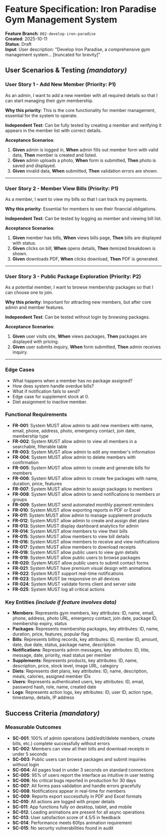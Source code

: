 # Feature Specification: Iron Paradise Gym Management System

**Feature Branch**: `002-develop-iron-paradise`  
**Created**: 2025-10-11  
**Status**: Draft  
**Input**: User description: "Develop Iron Paradise, a comprehensive gym management system... [truncated for brevity]"

## User Scenarios & Testing *(mandatory)*

### User Story 1 - Add New Member (Priority: P1)

As an admin, I want to add a new member with all required details so that I can start managing their gym membership.

**Why this priority**: This is the core functionality for member management, essential for the system to operate.

**Independent Test**: Can be fully tested by creating a member and verifying it appears in the member list with correct details.

**Acceptance Scenarios**:

1. **Given** admin is logged in, **When** admin fills out member form with valid data, **Then** member is created and listed.
2. **Given** admin uploads a photo, **When** form is submitted, **Then** photo is saved and displayed.
3. **Given** invalid data, **When** submitted, **Then** validation errors are shown.

---

### User Story 2 - Member View Bills (Priority: P1)

As a member, I want to view my bills so that I can track my payments.

**Why this priority**: Essential for members to see their financial obligations.

**Independent Test**: Can be tested by logging as member and viewing bill list.

**Acceptance Scenarios**:

1. **Given** member has bills, **When** views bills page, **Then** bills are displayed with status.
2. **Given** clicks on bill, **When** opens details, **Then** itemized breakdown is shown.
3. **Given** downloads PDF, **When** clicks download, **Then** PDF is generated.

---

### User Story 3 - Public Package Exploration (Priority: P2)

As a potential member, I want to browse membership packages so that I can choose one to join.

**Why this priority**: Important for attracting new members, but after core admin and member features.

**Independent Test**: Can be tested without login by browsing packages.

**Acceptance Scenarios**:

1. **Given** user visits site, **When** views packages, **Then** packages are displayed with pricing.
2. **Given** user submits inquiry, **When** form submitted, **Then** admin receives inquiry.

---

### Edge Cases

- What happens when a member has no package assigned?
- How does system handle overdue bills?
- What if notification fails to send?
- Edge case for supplement stock at 0.
- Diet assignment to inactive member.

### Functional Requirements

- **FR-001**: System MUST allow admin to add new members with name, email, phone, address, photo, emergency contact, join date, membership type
- **FR-002**: System MUST allow admin to view all members in a searchable, filterable table
- **FR-003**: System MUST allow admin to edit any member's information
- **FR-004**: System MUST allow admin to delete members with confirmation
- **FR-005**: System MUST allow admin to create and generate bills for members
- **FR-006**: System MUST allow admin to create fee packages with name, duration, price, features
- **FR-007**: System MUST allow admin to assign packages to members
- **FR-008**: System MUST allow admin to send notifications to members or groups
- **FR-009**: System MUST send automated monthly payment reminders
- **FR-010**: System MUST allow exporting reports in PDF or Excel
- **FR-011**: System MUST allow admin to manage supplement products
- **FR-012**: System MUST allow admin to create and assign diet plans
- **FR-013**: System MUST display dashboard analytics for admin
- **FR-014**: System MUST allow members to view their bills
- **FR-015**: System MUST allow members to view bill details
- **FR-016**: System MUST allow members to receive and view notifications
- **FR-017**: System MUST allow members to download receipts
- **FR-018**: System MUST allow public users to view gym details
- **FR-019**: System MUST allow public users to browse packages
- **FR-020**: System MUST allow public users to submit contact forms
- **FR-021**: System MUST have premium visual design with animations
- **FR-022**: System MUST support real-time notifications
- **FR-023**: System MUST be responsive on all devices
- **FR-024**: System MUST validate forms client and server side
- **FR-025**: System MUST log all critical actions

### Key Entities *(include if feature involves data)*

- **Members**: Represents gym members, key attributes: ID, name, email, phone, address, photo URL, emergency contact, join date, package ID, membership expiry, status
- **Packages**: Represents membership packages, key attributes: ID, name, duration, price, features, popular flag
- **Bills**: Represents billing records, key attributes: ID, member ID, amount, date, due date, status, package name, description
- **Notifications**: Represents admin messages, key attributes: ID, title, message, date, priority, read status per member
- **Supplements**: Represents products, key attributes: ID, name, description, price, stock level, image URL, category
- **Diets**: Represents diet plans, key attributes: ID, name, description, meals, calories, assigned member IDs
- **Users**: Represents authenticated users, key attributes: ID, email, password hash, role, name, created date
- **Logs**: Represents action logs, key attributes: ID, user ID, action type, timestamp, details, IP address

## Success Criteria *(mandatory)*

### Measurable Outcomes

- **SC-001**: 100% of admin operations (add/edit/delete members, create bills, etc.) complete successfully without errors
- **SC-002**: Members can view all their bills and download receipts in under 5 seconds
- **SC-003**: Public users can browse packages and submit inquiries without login
- **SC-004**: All pages load in under 3 seconds on standard connections
- **SC-005**: 95% of users report the interface as intuitive in user testing
- **SC-006**: No critical bugs reported in production for 30 days
- **SC-007**: All forms pass validation and handle errors gracefully
- **SC-008**: Notifications appear in real-time for members
- **SC-009**: Reports export successfully in PDF and Excel formats
- **SC-010**: All actions are logged with proper details
- **SC-011**: App functions fully on desktop, tablet, and mobile
- **SC-012**: Loading animations are present for all async operations
- **SC-013**: User satisfaction score of 4.5/5 in feedback
- **SC-014**: Performance meets 60fps animation requirement
- **SC-015**: No security vulnerabilities found in audit
